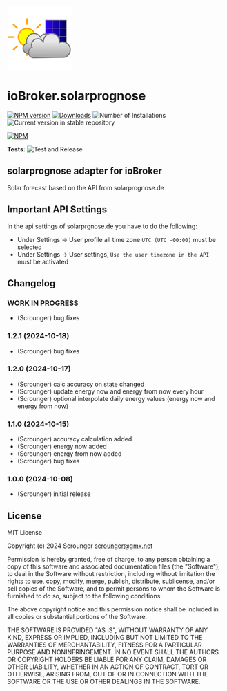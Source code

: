 ![Logo](admin/solarprognose.png)

# ioBroker.solarprognose

[![NPM version](https://img.shields.io/npm/v/iobroker.solarprognose.svg)](https://www.npmjs.com/package/iobroker.solarprognose)
[![Downloads](https://img.shields.io/npm/dm/iobroker.solarprognose.svg)](https://www.npmjs.com/package/iobroker.solarprognose)
![Number of Installations](https://iobroker.live/badges/solarprognose-installed.svg)
![Current version in stable repository](https://iobroker.live/badges/solarprognose-stable.svg)

[![NPM](https://nodei.co/npm/iobroker.solarprognose.png?downloads=true)](https://nodei.co/npm/iobroker.solarprognose/)

**Tests:** ![Test and Release](https://github.com/Scrounger/ioBroker.solarprognose/workflows/Test%20and%20Release/badge.svg)

## solarprognose adapter for ioBroker

Solar forecast based on the API from solarprognose.de

## Important API Settings

In the api settings of solarprgnose.de you have to do the following:

- Under Settings -> User profile all time zone `UTC (UTC -00:00)` must be selected
- Under Settings -> User settings, `Use the user timezone in the API` must be activated

## Changelog

<!--
	Placeholder for the next version (at the beginning of the line):
	### **WORK IN PROGRESS**
-->

### **WORK IN PROGRESS**

- (Scrounger) bug fixes

### 1.2.1 (2024-10-18)

- (Scrounger) bug fixes

### 1.2.0 (2024-10-17)

- (Scrounger) calc accuracy on state changed
- (Scrounger) update energy now and energy from now every hour
- (Scrounger) optional interpolate daily energy values (energy now and energy from now)

### 1.1.0 (2024-10-15)

- (Scrounger) accuracy calculation added
- (Scrounger) energy now added
- (Scrounger) energy from now added
- (Scrounger) bug fixes

### 1.0.0 (2024-10-08)

- (Scrounger) initial release

## License

MIT License

Copyright (c) 2024 Scrounger <scrounger@gmx.net>

Permission is hereby granted, free of charge, to any person obtaining a copy
of this software and associated documentation files (the "Software"), to deal
in the Software without restriction, including without limitation the rights
to use, copy, modify, merge, publish, distribute, sublicense, and/or sell
copies of the Software, and to permit persons to whom the Software is
furnished to do so, subject to the following conditions:

The above copyright notice and this permission notice shall be included in all
copies or substantial portions of the Software.

THE SOFTWARE IS PROVIDED "AS IS", WITHOUT WARRANTY OF ANY KIND, EXPRESS OR
IMPLIED, INCLUDING BUT NOT LIMITED TO THE WARRANTIES OF MERCHANTABILITY,
FITNESS FOR A PARTICULAR PURPOSE AND NONINFRINGEMENT. IN NO EVENT SHALL THE
AUTHORS OR COPYRIGHT HOLDERS BE LIABLE FOR ANY CLAIM, DAMAGES OR OTHER
LIABILITY, WHETHER IN AN ACTION OF CONTRACT, TORT OR OTHERWISE, ARISING FROM,
OUT OF OR IN CONNECTION WITH THE SOFTWARE OR THE USE OR OTHER DEALINGS IN THE
SOFTWARE.
